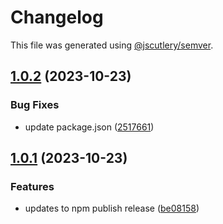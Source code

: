 # Changelog

This file was generated using [@jscutlery/semver](https://github.com/jscutlery/semver).

## [1.0.2](https://github.com/jbabin91/react-monorepo-starter/compare/web-theme-1.0.1...web-theme-1.0.2) (2023-10-23)


### Bug Fixes

* update package.json ([2517661](https://github.com/jbabin91/react-monorepo-starter/commit/251766192b29d7cbb68500c2afacd0b253dad107))



## [1.0.1](https://github.com/jbabin91/react-monorepo-starter/compare/web-theme-1.1.0-rc.3...web-theme-1.0.1) (2023-10-23)

### Features

- updates to npm publish release ([be08158](https://github.com/jbabin91/react-monorepo-starter/commit/be081580858c9a508bc5ff00c6cb55969a902a43))
